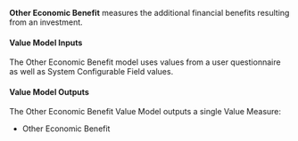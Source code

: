 
**Other Economic Benefit** measures the additional financial benefits resulting from an investment.  

#### Value Model Inputs

The Other Economic Benefit model uses values from a user questionnaire as well as System Configurable Field values.

#### Value Model Outputs

The Other Economic Benefit Value Model outputs a single Value Measure:
- Other Economic Benefit